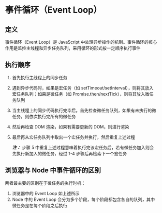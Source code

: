 # 事件循环（Event Loop）

## 定义

事件循环（Event Loop）是 JavaScript 中处理异步操作的机制。事件循环的核心作用是监控主线程和异步任务队列，采用循环的形式按一定顺序执行事件

## 执行顺序

1. 首先执行主线程上的同步任务

2. 遇到异步代码时，如果是宏任务（如 setTimeout/setInterval），则将其放入宏任务队列；如果是微任务（如 Promise.then/nextTick），则将其放入微任务队列

3. 当主线程上的同步代码执行完毕后，首先检查微任务队列，如果有未执行的微任务，则依次执行完所有的微任务

4. 然后再检查 DOM 渲染，如果有需要更新的 DOM，则进行渲染

5. 最后再从宏任务队列中取出一个宏任务并执行，然后重复上述过程

   ***注：*** 步骤 5 中重复上述过程意味着执行完该宏任务后，若有微任务加入则会先执行新加入的微任务，经过 1-4 步骤后再检索下一个宏任务

## 浏览器与 Node 中事件循环的区别

两者最主要的区别在于微任务的执行时机：

1. 浏览器中的 Event Loop 如上述所示
2. Node 中的  Event Loop 会分为多个阶段，每个阶段都包含各自的队列，其中微任务是在每个阶段之后执行
